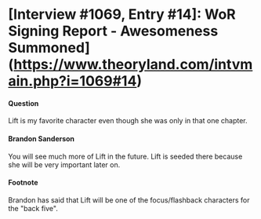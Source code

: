 # [Interview #1069, Entry #14]: WoR Signing Report - Awesomeness Summoned](https://www.theoryland.com/intvmain.php?i=1069#14)

#### Question

Lift is my favorite character even though she was only in that one chapter.

#### Brandon Sanderson

You will see much more of Lift in the future. Lift is seeded there because she will be very important later on.

#### Footnote

Brandon has said that Lift will be one of the focus/flashback characters for the "back five".

